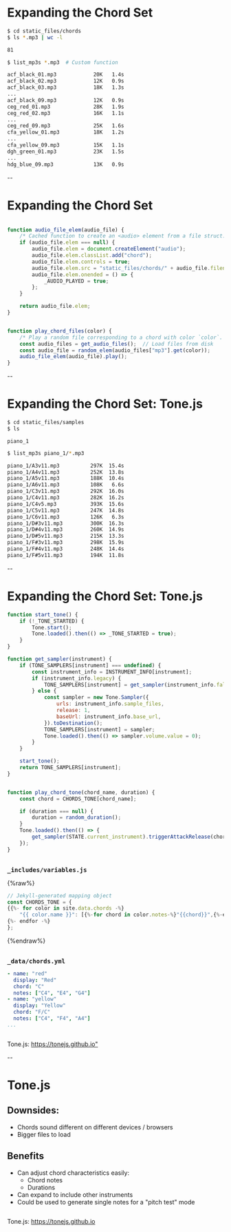 # Expanding the Chord Set

```bash
$ cd static_files/chords
$ ls *.mp3 | wc -l
```

```txt
81
```

```bash
$ list_mp3s *.mp3  # Custom function
```

```txt
acf_black_01.mp3            20K   1.4s
acf_black_02.mp3            12K   0.9s
acf_black_03.mp3            18K   1.3s
...
acf_black_09.mp3            12K   0.9s
ceg_red_01.mp3              28K   1.9s
ceg_red_02.mp3              16K   1.1s
...
ceg_red_09.mp3              25K   1.6s
cfa_yellow_01.mp3           18K   1.2s
...
cfa_yellow_09.mp3           15K   1.1s
dgh_green_01.mp3            23K   1.5s
...
hdg_blue_09.mp3             13K   0.9s
```

--

# Expanding the Chord Set

```js

function audio_file_elem(audio_file) {
    /* Cached function to create an <audio> element from a file struct. */
    if (audio_file.elem === null) {
        audio_file.elem = document.createElement("audio");
        audio_file.elem.classList.add("chord");
        audio_file.elem.controls = true;
        audio_file.elem.src = "static_files/chords/" + audio_file.filename;
        audio_file.elem.onended = () => {
            _AUDIO_PLAYED = true;
        };
    }

    return audio_file.elem;
}


function play_chord_files(color) {
    /* Play a random file corresponding to a chord with color `color`. */
    const audio_files = get_audio_files();  // Load files from disk
    const audio_file = random_elem(audio_files["mp3"].get(color));
    audio_file_elem(audio_file).play();
}
```

--

# Expanding the Chord Set: Tone.js

```bash
$ cd static_files/samples
$ ls
```

```text
piano_1
```

```bash
$ list_mp3s piano_1/*.mp3
```

```txt
piano_1/A3v11.mp3          297K  15.4s
piano_1/A4v11.mp3          252K  13.8s
piano_1/A5v11.mp3          188K  10.4s
piano_1/A6v11.mp3          108K   6.6s
piano_1/C3v11.mp3          292K  16.0s
piano_1/C4v11.mp3          282K  16.2s
piano_1/C4v5.mp3           393K  15.6s
piano_1/C5v11.mp3          247K  14.8s
piano_1/C6v11.mp3          126K   6.3s
piano_1/D#3v11.mp3         300K  16.3s
piano_1/D#4v11.mp3         260K  14.9s
piano_1/D#5v11.mp3         215K  13.3s
piano_1/F#3v11.mp3         298K  15.9s
piano_1/F#4v11.mp3         248K  14.4s
piano_1/F#5v11.mp3         194K  11.8s
```

--

# Expanding the Chord Set: Tone.js

```js
function start_tone() {
    if (!_TONE_STARTED) {
        Tone.start();
        Tone.loaded().then(() => _TONE_STARTED = true);
    }
}

function get_sampler(instrument) {
    if (TONE_SAMPLERS[instrument] === undefined) {
        const instrument_info = INSTRUMENT_INFO[instrument];
        if (instrument_info.legacy) {
            TONE_SAMPLERS[instrument] = get_sampler(instrument_info.fallback);
        } else {
            const sampler = new Tone.Sampler({
                urls: instrument_info.sample_files,
                release: 1,
                baseUrl: instrument_info.base_url,
            }).toDestination();
            TONE_SAMPLERS[instrument] = sampler;
            Tone.loaded().then(() => sampler.volume.value = 0);
        }
    }

    start_tone();
    return TONE_SAMPLERS[instrument];
}

```
<!-- .element: class="fragment disappearing-fragment nospace-fragment fade-out" data-fragment-index="0"-->

```js

function play_chord_tone(chord_name, duration) {
    const chord = CHORDS_TONE[chord_name];

    if (duration === null) {
        duration = random_duration();
    }
    Tone.loaded().then(() => {
        get_sampler(STATE.current_instrument).triggerAttackRelease(chord, duration);
    });
}
```
<br/>

<div class="fragment disappearing-fragment nospace-fragment fade-in"
     data-fragment-index="0">
<b><tt>_includes/variables.js</tt></b>

{%raw%}
```js
// Jekyll-generated mapping object
const CHORDS_TONE = {
{{%- for color in site.data.chords -%}
    "{{ color.name }}": [{%-for chord in color.notes-%}"{{chord}}",{%-endfor-%}],
{%- endfor -%}
};

```
{%endraw%}
</div>
<br/>

<div class="fragment disappearing-fragment nospace-fragment fade-in"
     data-fragment-index="0">
<b><tt>_data/chords.yml</tt></b>

```yaml
- name: "red"
  display: "Red"
  chord: "C"
  notes: ["C4", "E4", "G4"]
- name: "yellow"
  display: "Yellow"
  chord: "F/C"
  notes: ["C4", "F4", "A4"]
...
```
</div>

<div style="margin-top: 2em">Tone.js: <a href="https://tonejs.github.io/">https://tonejs.github.io"</a></div>

--

# Tone.js

## Downsides:

- Chords sound different on different devices / browsers
- Bigger files to load

## Benefits

- Can adjust chord characteristics easily:
    - Chord notes
    - Durations
- Can expand to include other instruments
- Could be used to generate single notes for a "pitch test" mode

<div style="margin-top:2em">Tone.js: <a href="https://tonejs.github.io/">https://tonejs.github.io</a></div>
